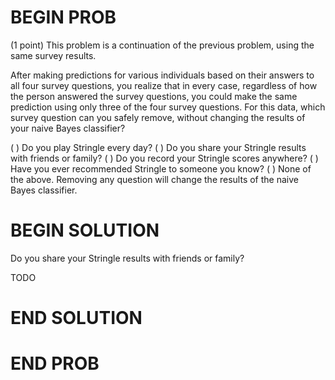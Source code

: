 # BEGIN PROB

(1 point) This problem is a continuation of the previous problem, using
the same survey results.

After making predictions for various individuals based on their answers
to all four survey questions, you realize that in every case, regardless
of how the person answered the survey questions, you could make the same
prediction using only three of the four survey questions. For this data,
which survey question can you safely remove, without changing the
results of your naive Bayes classifier?

( ) Do you play Stringle every day?
( ) Do you share your Stringle results with friends or family?
( ) Do you record your Stringle scores anywhere?
( ) Have you ever recommended Stringle to someone you know?
( ) None of the above. Removing any question will change the results of the naive Bayes classifier.

# BEGIN SOLUTION

Do you share your Stringle results with friends or family?

TODO

# END SOLUTION

# END PROB
